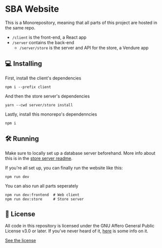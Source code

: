 # SBA Website

This is a Monorepository, meaning that all parts of this project are hosted in
the same repo.

  * `/client` is the front-end, a React app
  * `/server` contains the back-end
    * `/server/store` is the server and API for the store, a Vendure app

## 💻 Installing

First, install the client's dependencies

```
npm i --prefix client
```

And then the store server's dependencies

```
yarn --cwd server/store install
```

Lastly, install this monorepo's dependenncies

```
npm i
```

## 🛠️ Running

Make sure to locally set up a database server beforehand. More info about this
is in the [store server readme](./server/store/README.md).

If you're all set up, you can finally run the website like this:

```
npm run dev
```

You can also run all parts seperately

```
npm run dev:frontend  # Web client
npm run dev:store     # Store server
```

## 📜 License

All code in this repository is licensed under the GNU Affero General Public
License v3.0 or later. If you've never heard of it,
[here](https://www.gnu.org/licenses/why-affero-gpl.html) is some info on it.

[See the license](./LICENSE)
